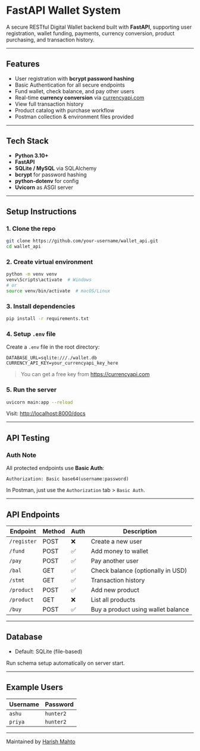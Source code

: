 
# FastAPI Wallet System

A secure RESTful Digital Wallet backend built with **FastAPI**, supporting user registration, wallet funding, payments, currency conversion, product purchasing, and transaction history.

---

## Features

- User registration with **bcrypt password hashing**
- Basic Authentication for all secure endpoints
- Fund wallet, check balance, and pay other users
- Real-time **currency conversion** via [currencyapi.com](https://currencyapi.com)
- View full transaction history
- Product catalog with purchase workflow
- Postman collection & environment files provided

---

## Tech Stack

- **Python 3.10+**
- **FastAPI**
- **SQLite / MySQL** via SQLAlchemy
- **bcrypt** for password hashing
- **python-dotenv** for config
- **Uvicorn** as ASGI server

---

## Setup Instructions

### 1. Clone the repo

```bash
git clone https://github.com/your-username/wallet_api.git
cd wallet_api
```

### 2. Create virtual environment

```bash
python -m venv venv
venv\Scripts\activate  # Windows
# or
source venv/bin/activate  # macOS/Linux
```

### 3. Install dependencies

```bash
pip install -r requirements.txt
```

### 4. Setup `.env` file

Create a `.env` file in the root directory:

```env
DATABASE_URL=sqlite:///./wallet.db
CURRENCY_API_KEY=your_currencyapi_key_here
```

> You can get a free key from https://currencyapi.com

### 5. Run the server

```bash
uvicorn main:app --reload
```

Visit: [http://localhost:8000/docs](http://localhost:8000/docs)

---

## API Testing

### Auth Note

All protected endpoints use **Basic Auth**:  
```http
Authorization: Basic base64(username:password)
```

In Postman, just use the `Authorization` tab > `Basic Auth`.

---

## API Endpoints

| Endpoint       | Method | Auth | Description                          |
|----------------|--------|------|--------------------------------------|
| `/register`    | POST   | ❌    | Create a new user                    |
| `/fund`        | POST   | ✅    | Add money to wallet                  |
| `/pay`         | POST   | ✅    | Pay another user                     |
| `/bal`         | GET    | ✅    | Check balance (optionally in USD)   |
| `/stmt`        | GET    | ✅    | Transaction history                  |
| `/product`     | POST   | ✅    | Add new product                      |
| `/product`     | GET    | ❌    | List all products                    |
| `/buy`         | POST   | ✅    | Buy a product using wallet balance   |

---

## Database

- Default: SQLite (file-based)

Run schema setup automatically on server start.

---

## Example Users

| Username | Password |
|----------|----------|
| `ashu`   | `hunter2` |
| `priya`  | `hunter2` |

---

Maintained by [Harish Mahto](https://github.com/HarishMahto)
